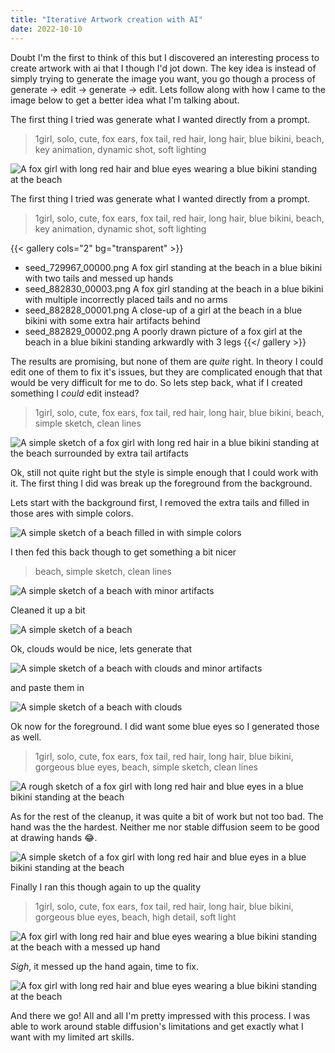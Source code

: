```yaml
---
title: "Iterative Artwork creation with AI"
date: 2022-10-10
---
```


Doubt I'm the first to think of this but I discovered an interesting process to
create artwork with ai that I though I'd jot down. The key idea is instead of
simply trying to generate the image you want, you go though a process of
generate -> edit -> generate -> edit. Lets follow along with how I came to the
image below to get a better idea what I'm talking about.

The first thing I tried was generate what I wanted directly from a prompt.

> 1girl, solo, cute, fox ears, fox tail, red hair, long hair, blue bikini,
beach, key animation, dynamic shot, soft lighting

![A fox girl with long red hair and blue eyes wearing a blue bikini standing at the beach](fox-beach2.png)

The first thing I tried was generate what I wanted directly from a prompt.

> 1girl, solo, cute, fox ears, fox tail, red hair, long hair, blue bikini,
beach, key animation, dynamic shot, soft lighting

{{< gallery cols="2" bg="transparent" >}}
- seed_729967_00000.png
  A fox girl standing at the beach in a blue bikini with two tails and messed up hands
- seed_882830_00003.png
  A fox girl standing at the beach in a blue bikini with multiple incorrectly placed tails and no arms
- seed_882828_00001.png
  A close-up of a girl at the beach in a blue bikini with some extra hair artifacts behind
- seed_882829_00002.png
  A poorly drawn picture of a fox girl at the beach in a blue bikini standing arkwardly with 3 legs
{{</ gallery >}}

The results are promising, but none of them are *quite* right. In theory I could
edit one of them to fix it's issues, but they are complicated enough that that
would be very difficult for me to do. So lets step back, what if I created
something I *could* edit instead?

> 1girl, solo, cute, fox ears, fox tail, red hair, long hair, blue bikini,
beach, simple sketch, clean lines

![A simple sketch of a fox girl with long red hair in a blue bikini standing at the beach surrounded by extra tail artifacts](seed_94972_00000.png)

Ok, still not quite right but the style is simple enough that I could work with
it. The first thing I did was break up the foreground from the background.

Lets start with the background first, I removed the extra tails and filled in
those ares with simple colors.

![A simple sketch of a beach filled in with simple colors](beach-background.png)

I then fed this back though to get something a bit nicer

> beach, simple sketch, clean lines

![A simple sketch of a beach with minor artifacts](seed_508117_00000.png)

Cleaned it up a bit

![A simple sketch of a beach](beach-background-no-clouds.png)

Ok, clouds would be nice, lets generate that

![A simple sketch of a beach with clouds and minor artifacts](seed_969456_00000.png)

and paste them in

![A simple sketch of a beach with clouds](beach-background-complete.png)

Ok now for the foreground. I did want some blue eyes so I generated those as well.

> 1girl, solo, cute, fox ears, fox tail, red hair, long hair, blue bikini, gorgeous blue eyes, beach, simple sketch, clean lines

![A rough sketch of a fox girl with long red hair and blue eyes in a blue bikini standing at the beach](seed_457205_00000.png)

As for the rest of the cleanup, it was quite a bit of work but not too bad. The
hand was the the hardest. Neither me nor stable diffusion seem to be good at
drawing hands 😂.

![A simple sketch of a fox girl with long red hair and blue eyes in a blue bikini standing at the beach](fox-beach.png)

Finally I ran this though again to up the quality

> 1girl, solo, cute, fox ears, fox tail, red hair, long hair, blue bikini,
gorgeous blue eyes, beach, high detail, soft light

![A fox girl with long red hair and blue eyes wearing a blue bikini standing at the beach with a messed up hand](seed_145837_00001.png)

*Sigh*, it messed up the hand again, time to fix.

![A fox girl with long red hair and blue eyes wearing a blue bikini standing at the beach](fox-beach2.png)

And there we go! All and all I'm pretty impressed with this process. I was able
to work around stable diffusion's limitations and get exactly what I want with
my limited art skills.